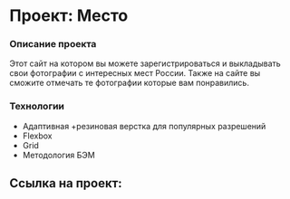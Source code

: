 # Проект: Место

### Описание проекта
Этот сайт на котором вы можете зарегистрироваться и выкладывать свои фотографии с интересных мест России. Также на сайте вы сможите отмечать те фотографии которые вам понравились.

### Технологии
* Адаптивная +резиновая верстка для популярных разрешений
* Flexbox
* Grid
* Методология БЭМ

## Ссылка на проект:

